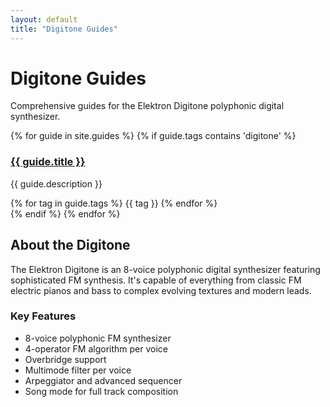 ```yaml
---
layout: default
title: "Digitone Guides"
---
```


# Digitone Guides

Comprehensive guides for the Elektron Digitone polyphonic digital synthesizer.

<div class="guides-list">
{% for guide in site.guides %}
  {% if guide.tags contains 'digitone' %}
    <div class="guide-card">
      <h3><a href="{{ guide.url | relative_url }}">{{ guide.title }}</a></h3>
      <p>{{ guide.description }}</p>
      <div class="guide-tags">
        {% for tag in guide.tags %}
          <span class="tag">{{ tag }}</span>
        {% endfor %}
      </div>
    </div>
  {% endif %}
{% endfor %}
</div>

## About the Digitone

The Elektron Digitone is an 8-voice polyphonic digital synthesizer featuring sophisticated FM synthesis. It's capable of everything from classic FM electric pianos and bass to complex evolving textures and modern leads.

### Key Features
- 8-voice polyphonic FM synthesizer
- 4-operator FM algorithm per voice
- Overbridge support
- Multimode filter per voice
- Arpeggiator and advanced sequencer
- Song mode for full track composition
